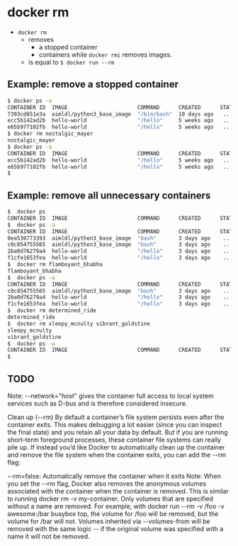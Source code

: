 

# docker rm

* `docker rm`
  * removes
    * a stopped container
    * containers while `docker rmi` removes images.
  * is equal to `$ docker run --rm`

## Example: remove a stopped container

```bash
$ docker ps -a
CONTAINER ID  IMAGE                      COMMAND      CREATED      STATUS     PORTS  NAMES
7393cd651e3a  aimldl/python3_base_image  "/bin/bash"  10 days ago   ...              nostalgic_mayer
ecc5b142ad2b  hello-world                "/hello"     5 weeks ago   ...              wonderful_darwin
e65b977102fb  hello-world                "/hello"     5 weeks ago   ...              jolly_ellis
$ docker rm nostalgic_mayer 
nostalgic_mayer
$ docker ps -a
CONTAINER ID  IMAGE                      COMMAND      CREATED      STATUS     PORTS  NAMES
ecc5b142ad2b  hello-world                "/hello"     5 weeks ago   ...              wonderful_darwin
e65b977102fb  hello-world                "/hello"     5 weeks ago   ...              jolly_ellis
$ 
```

## Example: remove all unnecessary containers
```bash
$  docker ps
CONTAINER ID  IMAGE                      COMMAND      CREATED      STATUS     PORTS  NAMES
$  docker ps -a
CONTAINER ID  IMAGE                      COMMAND      CREATED      STATUS     PORTS  NAMES
0ea530773393  aimldl/python3_base_image  "bash"       3 days ago    ...              flamboyant_bhabha
c0c854755565  aimldl/python3_base_image  "bash"       3 days ago    ...              determined_ride
2ba0d76279a4  hello-world                "/hello"     3 days ago    ...              sleepy_mcnulty
f1cfe1653fea  hello-world                "/hello"     3 days ago    ...              vibrant_goldstine
$  docker rm flamboyant_bhabha
flamboyant_bhabha
$  docker ps -a
CONTAINER ID  IMAGE                      COMMAND      CREATED      STATUS     PORTS  NAMES
c0c854755565  aimldl/python3_base_image  "bash"       3 days ago    ...              determined_ride
2ba0d76279a4  hello-world                "/hello"     3 days ago    ...              sleepy_mcnulty
f1cfe1653fea  hello-world                "/hello"     3 days ago    ...              vibrant_goldstine
$  docker rm determined_ride
determined_ride
$  docker rm sleepy_mcnulty vibrant_goldstine
sleepy_mcnulty
vibrant_goldstine
$  docker ps -a
CONTAINER ID  IMAGE                      COMMAND      CREATED      STATUS     PORTS  NAMES
$ 
```



## TODO

Note: --network="host" gives the container full access to local system services such as D-bus and is therefore considered insecure.


Clean up (--rm)
By default a container’s file system persists even after the container exits. This makes debugging a lot easier (since you can inspect the final state) and you retain all your data by default. But if you are running short-term foreground processes, these container file systems can really pile up. If instead you’d like Docker to automatically clean up the container and remove the file system when the container exits, you can add the --rm flag:

--rm=false: Automatically remove the container when it exits
Note: When you set the --rm flag, Docker also removes the anonymous volumes associated with the container when the container is removed. This is similar to running docker rm -v my-container. Only volumes that are specified without a name are removed. For example, with docker run --rm -v /foo -v awesome:/bar busybox top, the volume for /foo will be removed, but the volume for /bar will not. Volumes inherited via --volumes-from will be removed with the same logic -- if the original volume was specified with a name it will not be removed.